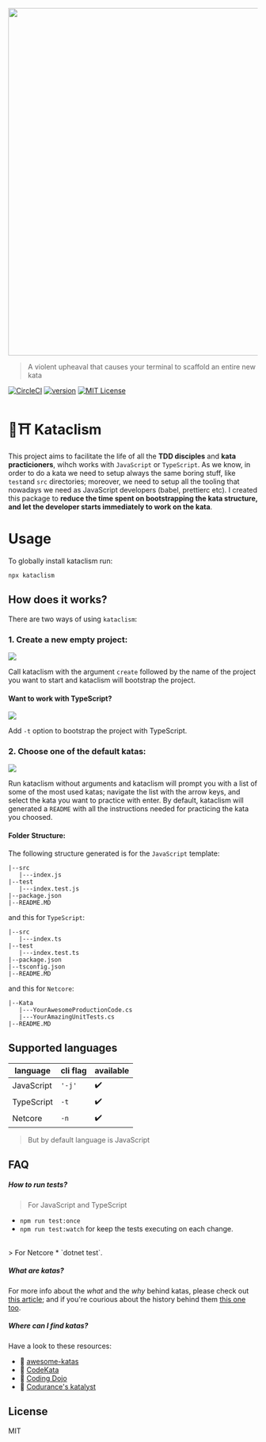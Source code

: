 <p align="center">
   <img src="https://github.com/glippi/kataclism/blob/master/images/kataclism.svg" width="700"/>
</p>

> A violent upheaval that causes your terminal to scaffold an entire new kata

[![CircleCI](https://circleci.com/gh/glippi/kataclism.svg?style=svg)](https://circleci.com/gh/glippi/kataclism)
[![version](https://img.shields.io/npm/v/kataclism.svg?style=flat-square)](https://www.npmjs.com/package/kataclism)
[![MIT License](https://img.shields.io/npm/l/kataclism.svg?style=flat-square)](https://github.com/glippi/kataclism/blob/master/LICENSE)

# 🥋⛩️ Kataclism
This project aims to facilitate the life of all the **TDD disciples** and **kata practicioners**, wihch works with `JavaScript` or `TypeScript`.
As we know, in order to do a kata we need to setup always the same boring stuff, like `test`and `src` directories; moreover, we need to setup all the tooling that nowadays we need as JavaScript developers (babel, prettierc etc).
I created this package to **reduce the time spent on bootstrapping the kata structure, and let the developer starts immediately to work on the kata**.

# Usage
To globally install kataclism run:

```console
npx kataclism
```

## How does it works?
There are two ways of using `kataclism`:

### 1. Create a new empty project:
<img src="https://github.com/glippi/kataclism/blob/master/images/kataclism-js.png" />

Call kataclism with the argument `create` followed by the name of the project you want to start and kataclism will bootstrap the project.

#### Want to work with TypeScript?
<img src="https://github.com/glippi/kataclism/blob/master/images/kataclism-ts.png" />

Add `-t` option to bootstrap the project with TypeScript.


### 2. Choose one of the default katas:
<img src="https://github.com/glippi/kataclism/blob/master/images/kataclism-inquirer.png" />

Run kataclism without arguments and kataclism will prompt you with a list of some of the most used katas; navigate the list with the arrow keys, and select the kata you want to practice with enter.
By default, kataclism will generated a `README` with all the instructions needed for practicing the kata you choosed.

#### Folder Structure:
The following structure generated is for the `JavaScript` template:
```
|--src
   |---index.js
|--test
   |---index.test.js
|--package.json
|--README.MD
```
and this for `TypeScript`:
```
|--src
   |---index.ts
|--test
   |---index.test.ts
|--package.json
|--tsconfig.json
|--README.MD
```
and this for `Netcore`:
```
|--Kata
   |---YourAwesomeProductionCode.cs
   |---YourAmazingUnitTests.cs
|--README.MD
```

## Supported languages

|  language  |  cli flag  |  available  |
|----|----|----|
|  JavaScript  |  `'-j'`  | :heavy_check_mark: |
|  TypeScript  |  `-t`  | :heavy_check_mark:  |
|  Netcore  |  `-n`  | :heavy_check_mark:  |

> But by default language is JavaScript

## FAQ

##### How to run tests?
> For JavaScript and TypeScript
   * `npm run test:once`
   * `npm run test:watch` for keep the tests executing on each change.
   <br>
> For Netcore
   * `dotnet test`.

##### What are katas?
For more info about the *what* and the *why* behind katas, please check out [this article](http://codekata.com/); and if you're courious about the history behind them [this one too](http://codekata.com/kata/codekata-how-it-started/).

##### Where can I find katas?
Have a look to these resources:
   * :link: [awesome-katas](https://github.com/gamontal/awesome-katas)
   * :link: [CodeKata](http://codekata.com/)
   * :link: [Coding Dojo](http://codingdojo.org/kata/)
   * :link: [Codurance's katalyst](https://katalyst.codurance.com/)

## License

MIT
